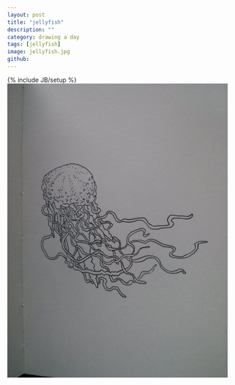 ```yaml
---
layout: post
title: "jellyfish"
description: ""
category: drawing a day
tags: [jellyfish]
image: jellyfish.jpg
github: 
---
```

{% include JB/setup %}
<img src="/images/jellyfish.jpg">